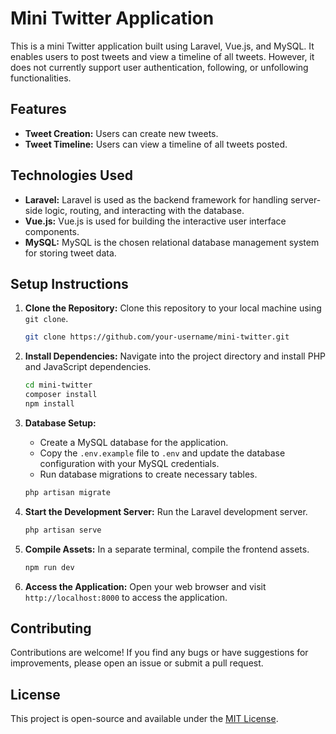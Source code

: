 # Mini Twitter Application

This is a mini Twitter application built using Laravel, Vue.js, and MySQL. It enables users to post tweets and view a timeline of all tweets. However, it does not currently support user authentication, following, or unfollowing functionalities.

## Features

- **Tweet Creation:** Users can create new tweets.
- **Tweet Timeline:** Users can view a timeline of all tweets posted.

## Technologies Used

- **Laravel:** Laravel is used as the backend framework for handling server-side logic, routing, and interacting with the database.
- **Vue.js:** Vue.js is used for building the interactive user interface components.
- **MySQL:** MySQL is the chosen relational database management system for storing tweet data.

## Setup Instructions

1. **Clone the Repository:** Clone this repository to your local machine using `git clone`.

    ```bash
    git clone https://github.com/your-username/mini-twitter.git
    ```

2. **Install Dependencies:** Navigate into the project directory and install PHP and JavaScript dependencies.

    ```bash
    cd mini-twitter
    composer install
    npm install
    ```

3. **Database Setup:**
    - Create a MySQL database for the application.
    - Copy the `.env.example` file to `.env` and update the database configuration with your MySQL credentials.
    - Run database migrations to create necessary tables.

    ```bash
    php artisan migrate
    ```

4. **Start the Development Server:** Run the Laravel development server.

    ```bash
    php artisan serve
    ```

5. **Compile Assets:** In a separate terminal, compile the frontend assets.

    ```bash
    npm run dev
    ```

6. **Access the Application:** Open your web browser and visit `http://localhost:8000` to access the application.

## Contributing

Contributions are welcome! If you find any bugs or have suggestions for improvements, please open an issue or submit a pull request.

## License

This project is open-source and available under the [MIT License](LICENSE).

